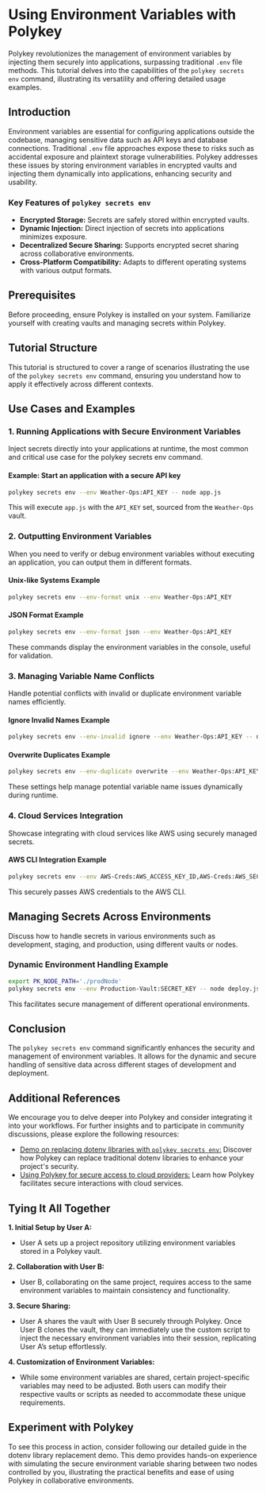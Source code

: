 # Using Environment Variables with Polykey

Polykey revolutionizes the management of environment variables by injecting them securely into applications, surpassing traditional `.env` file methods. This tutorial delves into the capabilities of the `polykey secrets env` command, illustrating its versatility and offering detailed usage examples.

## Introduction

Environment variables are essential for configuring applications outside the codebase, managing sensitive data such as API keys and database connections. Traditional `.env` file approaches expose these to risks such as accidental exposure and plaintext storage vulnerabilities. Polykey addresses these issues by storing environment variables in encrypted vaults and injecting them dynamically into applications, enhancing security and usability.

### Key Features of `polykey secrets env`

- **Encrypted Storage:** Secrets are safely stored within encrypted vaults.
- **Dynamic Injection:** Direct injection of secrets into applications minimizes exposure.
- **Decentralized Secure Sharing:** Supports encrypted secret sharing across collaborative environments.
- **Cross-Platform Compatibility:** Adapts to different operating systems with various output formats.

## Prerequisites

Before proceeding, ensure Polykey is installed on your system. Familiarize yourself with creating vaults and managing secrets within Polykey.

## Tutorial Structure

This tutorial is structured to cover a range of scenarios illustrating the use of the `polykey secrets env` command, ensuring you understand how to apply it effectively across different contexts.

## Use Cases and Examples

### 1. Running Applications with Secure Environment Variables

Inject secrets directly into your applications at runtime, the most common and critical use case for the polykey secrets env command.

#### Example: Start an application with a secure API key

```bash
polykey secrets env --env Weather-Ops:API_KEY -- node app.js
```

This will execute `app.js` with the `API_KEY` set, sourced from the `Weather-Ops` vault.

### 2. Outputting Environment Variables

When you need to verify or debug environment variables without executing an application, you can output them in different formats.

#### Unix-like Systems Example

```bash
polykey secrets env --env-format unix --env Weather-Ops:API_KEY
```

#### JSON Format Example

```bash
polykey secrets env --env-format json --env Weather-Ops:API_KEY
```

These commands display the environment variables in the console, useful for validation.

### 3. Managing Variable Name Conflicts

Handle potential conflicts with invalid or duplicate environment variable names efficiently.

#### Ignore Invalid Names Example

```bash
polykey secrets env --env-invalid ignore --env Weather-Ops:API_KEY -- node app.js
```

#### Overwrite Duplicates Example

```bash
polykey secrets env --env-duplicate overwrite --env Weather-Ops:API_KEY -- node app.js
```

These settings help manage potential variable name issues dynamically during runtime.

### 4. Cloud Services Integration

Showcase integrating with cloud services like AWS using securely managed secrets.

#### AWS CLI Integration Example

```bash
polykey secrets env --env AWS-Creds:AWS_ACCESS_KEY_ID,AWS-Creds:AWS_SECRET_ACCESS_KEY -- aws s3 ls
```

This securely passes AWS credentials to the AWS CLI.

## Managing Secrets Across Environments

Discuss how to handle secrets in various environments such as development, staging, and production, using different vaults or nodes.

### Dynamic Environment Handling Example

```bash
export PK_NODE_PATH='./prodNode'
polykey secrets env --env Production-Vault:SECRET_KEY -- node deploy.js
```

This facilitates secure management of different operational environments.

## Conclusion

The `polykey secrets env` command significantly enhances the security and management of environment variables. It allows for the dynamic and secure handling of sensitive data across different stages of development and deployment.

## Additional References

We encourage you to delve deeper into Polykey and consider integrating it into your workflows. For further insights and to participate in community discussions, please explore the following resources:

- [Demo on replacing dotenv libraries with `polykey secrets env`:](https://polykey.com/blog/introducing-polykey-a-future-security-standard-for-replacing-dotenv-libraries) Discover how Polykey can replace traditional dotenv libraries to enhance your project's security.
- [Using Polykey for secure access to cloud providers:](https://polykey.com/blog/introducing-a-new-standard-in-environment-secrets-management-with-polykey) Learn how Polykey facilitates secure interactions with cloud services.

## Tying It All Together

**1. Initial Setup by User A:**

- User A sets up a project repository utilizing environment variables stored in a Polykey vault.

**2. Collaboration with User B:**

- User B, collaborating on the same project, requires access to the same environment variables to maintain consistency and functionality.

**3. Secure Sharing:**

- User A shares the vault with User B securely through Polykey. Once User B clones the vault, they can immediately use the custom script to inject the necessary environment variables into their session, replicating User A’s setup effortlessly.

**4. Customization of Environment Variables:**

- While some environment variables are shared, certain project-specific variables may need to be adjusted. Both users can modify their respective vaults or scripts as needed to accommodate these unique requirements.

## Experiment with Polykey

To see this process in action, consider following our detailed guide in the dotenv library replacement demo. This demo provides hands-on experience with simulating the secure environment variable sharing between two nodes controlled by you, illustrating the practical benefits and ease of using Polykey in collaborative environments.
